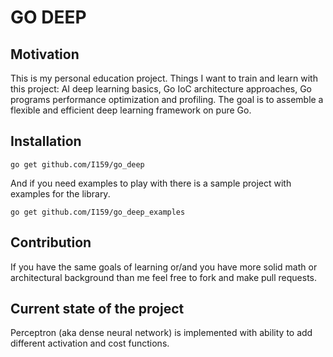 # GO DEEP

## Motivation

This is my personal education project. Things I want to train and learn with this project: AI deep learning basics, Go IoC architecture approaches, Go programs performance optimization and profiling. The goal is to assemble a flexible and efficient deep learning framework on pure Go.

## Installation

`go get github.com/I159/go_deep`

And if you need examples to play with there is a sample project with examples for the library.

`go get github.com/I159/go_deep_examples`

## Contribution

If you have the same goals of learning or/and you have more solid math or architectural background than me feel free to fork and make pull requests.

## Current state of the project

Perceptron (aka dense neural network) is implemented with ability to add different activation and cost functions.
